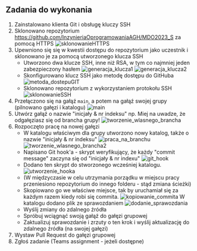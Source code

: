 ## Zadania do wykonania
1. Zainstalowano klienta Git i obsługę kluczy SSH
2. Sklonowano repozytorium https://github.com/InzynieriaOprogramowaniaAGH/MDO2023_S za pomocą HTTPS
![sklonowanieHTTPS](./Screenshots/sklonowanieHTTPS.png)
3. Upewniono się się w kwestii dostępu do repozytorium jako uczestnik i sklonowano je za pomocą utworzonego klucza SSH
   - Utworzono dwa klucze SSH, inne niż RSA, w tym co najmniej jeden zabezpieczony hasłem
   ![generacja_klucza1](./Screenshots/generacja_klucza1.png)
   ![generacja_klucza2](./Screenshots/generacja_klucza2.png)
   - Skonfigurowano klucz SSH jako metodę dostępu do GitHuba
   ![metoda_dostepuGIT](./Screenshots/metoda_dostepuGIT.png)
   - Sklonowano repozytorium z wykorzystaniem protokołu SSH
   ![sklonowanieSSH](./Screenshots/sklonowanieSSH.png)
4. Przełączono się na gałąź ```main```, a potem na gałąź swojej grupy (pilnowano gałęzi i katalogu)
![main](./Screenshots/main.png)
5. Utwórz gałąź o nazwie "inicjały & nr indeksu" np. Miej na uwadze, że odgałęziasz się od brancha grupy!
![tworzenie_wlasnego_brancha](./Screenshots/tworzenie_wlasnego_brancha.png)
6. Rozpoczęto pracę na nowej gałęzi
   - W katalogu właściwym dla grupy utworzono nowy katalog, także o nazwie "inicjały & nr indeksu" 
   ![praca_na_branchu](./Screenshots/praca_na_branchu.png)
   ![tworzenie_wlasnego_brancha2](./Screenshots/tworzenie_wlasnego_brancha2.png)
   - Napisano Git hook'a - skrypt weryfikujący, że każdy "commit message" zaczyna się od "inicjały & nr indexu"
   ![git_hook](./Screenshots/git_hook.png)
   - Dodano ten skrypt do stworzonego wcześniej katalogu.
   ![utworzenie_hooka](./Screenshots/utworzenie_hooka.png)
   - (W międzyczasie w celu utrzymania porządku w miejscu pracy przeniesiono repozytorium do innego folderu - stąd zmiana ścieżki)
   - Skopiowano go we właściwe miejsce, tak by uruchamiał się za każdym razem kiedy robi się commita.
   ![kopiowanie_commita](./Screenshots/kopiowanie_commita.png)
   W katalogu dodano plik ze sprawozdaniem
   ![dodanie_sprawozdania](./Screenshots/dodanie_sprawozdania.png)
   - Wyślij zmiany do zdalnego źródła
   - Spróbuj wciągnąć swoją gałąź do gałęzi grupowej
   - Zaktualizuj sprawozdanie i zrzuty o ten krok i wyślij aktualizację do zdalnego źródła (na swojej gałęzi)
10. Wystaw Pull Request do gałęzi grupowej
11. Zgłoś zadanie (Teams assignment - jeżeli dostępne)
